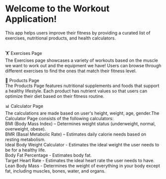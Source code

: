 <h1>Welcome to the Workout Application! </h1>
This app helps users improve their fitness by providing a curated list of exercises, nutritional products, and health calculators. <br> <br>

🏋️ Exercises Page <br>
The Exercises page showcases a variety of workouts based on the muscle we want to work out and the equipment we have!
Users can browse through different exercises to find the ones that match their fitness level.

🥗 Products Page <br>
The Products Page features nutritional supplements and foods that support a healthy lifestyle. Each product has nutrient values so that users can optimize
their diet based on their fitness routine.

📊 Calculator Page <br>
The calculations are made based on user's height, weight, age, gender.The Calculator Page consists of the following calculators: <br>
BMI (Body Mass Index) – Determines weight status (underweight, normal, overweight, obese). <br>
BMR (Basal Metabolic Rate) – Estimates daily calorie needs based on resting metabolism. <br>
Ideal Body Weight Calculator - Estimates the ideal weight the user needs to be for a healthy life. <br>
Body Fat Percentage - Estimates body fat. <br>
Target Heart Rate - Estimates the ideal heart rate the user needs to have. <br>
Lean Body Mass - Determines the weight of everything in your body except fat, including muscles, bones, water, and organs. <br>
